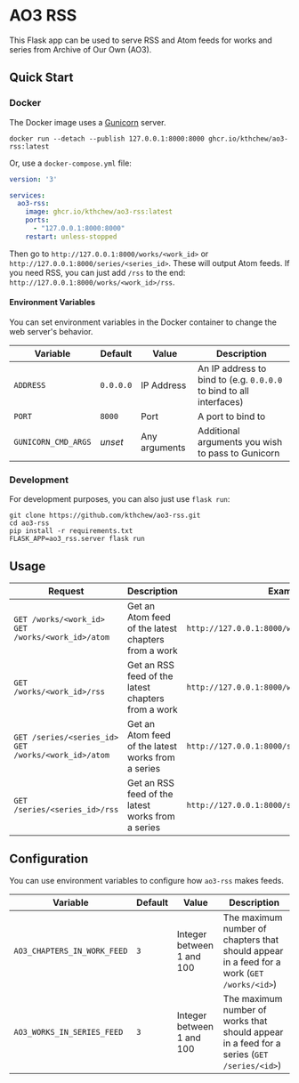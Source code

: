 # AO3 RSS

This Flask app can be used to serve RSS and Atom feeds for works and series from Archive of Our Own (AO3).

## Quick Start

### Docker

The Docker image uses a [Gunicorn](https://gunicorn.org/) server.

```shell
docker run --detach --publish 127.0.0.1:8000:8000 ghcr.io/kthchew/ao3-rss:latest
```

Or, use a `docker-compose.yml` file:

```yaml
version: '3'

services:
  ao3-rss:
    image: ghcr.io/kthchew/ao3-rss:latest
    ports:
      - "127.0.0.1:8000:8000"
    restart: unless-stopped
```

Then go to `http://127.0.0.1:8000/works/<work_id>` or `http://127.0.0.1:8000/series/<series_id>`. These will output Atom feeds. If you need RSS, you can just add `/rss` to the end: `http://127.0.0.1:8000/works/<work_id>/rss`.

#### Environment Variables

You can set environment variables in the Docker container to change the web server's behavior.

| Variable            | Default   | Value         | Description                                                         |
| ------------------- | --------- | ------------- | ------------------------------------------------------------------- |
| `ADDRESS`           | `0.0.0.0` | IP Address    | An IP address to bind to (e.g. `0.0.0.0` to bind to all interfaces) |
| `PORT`              | `8000`    | Port          | A port to bind to                                                   |
| `GUNICORN_CMD_ARGS` | *unset*   | Any arguments | Additional arguments you wish to pass to Gunicorn                   |

### Development

For development purposes, you can also just use `flask run`:

```shell
git clone https://github.com/kthchew/ao3-rss.git
cd ao3-rss
pip install -r requirements.txt
FLASK_APP=ao3_rss.server flask run
```

## Usage

| Request                                                  | Description                                         | Example                                        | Notes                                                                                      |
| -------------------------------------------------------- | --------------------------------------------------- | ---------------------------------------------- | ------------------------------------------------------------------------------------------ |
| `GET /works/<work_id>`<br>`GET /works/<work_id>/atom`    | Get an Atom feed of the latest chapters from a work | `http://127.0.0.1:8000/works/<work_id>`        |                                                                                            |
| `GET /works/<work_id>/rss`                               | Get an RSS feed of the latest chapters from a work  | `http://127.0.0.1:8000/works/<work_id>/rss`    |                                                                                            |
| `GET /series/<series_id>`<br>`GET /works/<work_id>/atom` | Get an Atom feed of the latest works from a series  | `http://127.0.0.1:8000/series/<series_id>`     | Add `?exclude_explicit=true` at the end of the URL to exclude explicit works from the feed |
| `GET /series/<series_id>/rss`                            | Get an RSS feed of the latest works from a series   | `http://127.0.0.1:8000/series/<series_id>/rss` | Add `?exclude_explicit=true` at the end of the URL to exclude explicit works from the feed |

## Configuration

You can use environment variables to configure how `ao3-rss` makes feeds.

| Variable                    | Default | Value                     | Description                                                                                |
| --------------------------- | ------- | ------------------------- | ------------------------------------------------------------------------------------------ |
| `AO3_CHAPTERS_IN_WORK_FEED` | `3`     | Integer between 1 and 100 | The maximum number of chapters that should appear in a feed for a work (`GET /works/<id>`) |
| `AO3_WORKS_IN_SERIES_FEED`  | `3`     | Integer between 1 and 100 | The maximum number of works that should appear in a feed for a series (`GET /series/<id>`) |
